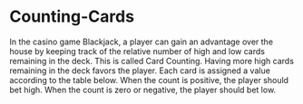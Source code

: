 # Counting-Cards
In the casino game Blackjack, a player can gain an advantage over the house by keeping track of the relative number of high and low cards remaining in the deck. This is called Card Counting.  Having more high cards remaining in the deck favors the player. Each card is assigned a value according to the table below. When the count is positive, the player should bet high. When the count is zero or negative, the player should bet low.

